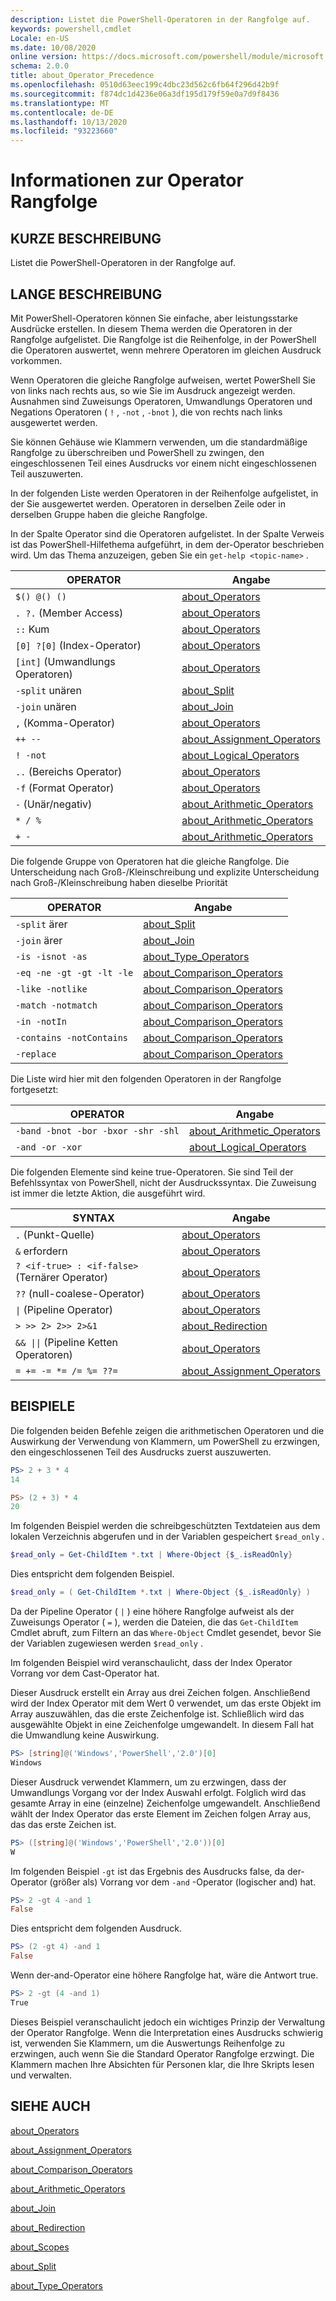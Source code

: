 ```yaml
---
description: Listet die PowerShell-Operatoren in der Rangfolge auf.
keywords: powershell,cmdlet
Locale: en-US
ms.date: 10/08/2020
online version: https://docs.microsoft.com/powershell/module/microsoft.powershell.core/about/about_operator_precedence?view=powershell-7&WT.mc_id=ps-gethelp
schema: 2.0.0
title: about_Operator_Precedence
ms.openlocfilehash: 0510d63eec199c4dbc23d562c6fb64f296d42b9f
ms.sourcegitcommit: f874dc1d4236e06a3df195d179f59e0a7d9f8436
ms.translationtype: MT
ms.contentlocale: de-DE
ms.lasthandoff: 10/13/2020
ms.locfileid: "93223660"
---
```

# <a name="about-operator-precedence"></a>Informationen zur Operator Rangfolge

## <a name="short-description"></a>KURZE BESCHREIBUNG
Listet die PowerShell-Operatoren in der Rangfolge auf.

## <a name="long-description"></a>LANGE BESCHREIBUNG

Mit PowerShell-Operatoren können Sie einfache, aber leistungsstarke Ausdrücke erstellen. In diesem Thema werden die Operatoren in der Rangfolge aufgelistet. Die Rangfolge ist die Reihenfolge, in der PowerShell die Operatoren auswertet, wenn mehrere Operatoren im gleichen Ausdruck vorkommen.

Wenn Operatoren die gleiche Rangfolge aufweisen, wertet PowerShell Sie von links nach rechts aus, so wie Sie im Ausdruck angezeigt werden. Ausnahmen sind Zuweisungs Operatoren, Umwandlungs Operatoren und Negations Operatoren ( `!` , `-not` , `-bnot` ), die von rechts nach links ausgewertet werden.

Sie können Gehäuse wie Klammern verwenden, um die standardmäßige Rangfolge zu überschreiben und PowerShell zu zwingen, den eingeschlossenen Teil eines Ausdrucks vor einem nicht eingeschlossenen Teil auszuwerten.

In der folgenden Liste werden Operatoren in der Reihenfolge aufgelistet, in der Sie ausgewertet werden. Operatoren in derselben Zeile oder in derselben Gruppe haben die gleiche Rangfolge.

In der Spalte Operator sind die Operatoren aufgelistet. In der Spalte Verweis ist das PowerShell-Hilfethema aufgeführt, in dem der-Operator beschrieben wird. Um das Thema anzuzeigen, geben Sie ein `get-help <topic-name>` .

|         OPERATOR         |           Angabe            |
| ------------------------ | ------------------------------ |
| `$() @() ()`             | [about_Operators][]            |
| `. ?.` (Member Access)   | [about_Operators][]            |
| `::` Kum            | [about_Operators][]            |
| `[0] ?[0]` (Index-Operator) | [about_Operators][]         |
| `[int]` (Umwandlungs Operatoren) | [about_Operators][]            |
| `-split` unären         | [about_Split][]                |
| `-join` unären          | [about_Join][]                 |
| `,` (Komma-Operator)     | [about_Operators][]            |
| `++ --`                  | [about_Assignment_Operators][] |
| `! -not`                 | [about_Logical_Operators][]    |
| `..` (Bereichs Operator)    | [about_Operators][]            |
| `-f` (Format Operator)   | [about_Operators][]            |
| `-` (Unär/negativ)     | [about_Arithmetic_Operators][] |
| `* / %`                  | [about_Arithmetic_Operators][] |
| `+ -`                    | [about_Arithmetic_Operators][] |

Die folgende Gruppe von Operatoren hat die gleiche Rangfolge. Die Unterscheidung nach Groß-/Kleinschreibung und explizite Unterscheidung nach Groß-/Kleinschreibung haben dieselbe Priorität

|         OPERATOR          |           Angabe            |
| ------------------------- | ------------------------------ |
| `-split` ärer         | [about_Split][]                |
| `-join` ärer          | [about_Join][]                 |
| `-is -isnot -as`          | [about_Type_Operators][]       |
| `-eq -ne -gt -gt -lt -le` | [about_Comparison_Operators][] |
| `-like -notlike`          | [about_Comparison_Operators][] |
| `-match -notmatch`        | [about_Comparison_Operators][] |
| `-in -notIn`              | [about_Comparison_Operators][] |
| `-contains -notContains`  | [about_Comparison_Operators][] |
| `-replace`                | [about_Comparison_Operators][] |

Die Liste wird hier mit den folgenden Operatoren in der Rangfolge fortgesetzt:

|                OPERATOR                 |           Angabe            |
| --------------------------------------- | ------------------------------ |
| `-band -bnot -bor -bxor -shr -shl`      | [about_Arithmetic_Operators][] |
| `-and -or -xor`                         | [about_Logical_Operators][]    |

Die folgenden Elemente sind keine true-Operatoren. Sie sind Teil der Befehlssyntax von PowerShell, nicht der Ausdruckssyntax. Die Zuweisung ist immer die letzte Aktion, die ausgeführt wird.

|                SYNTAX                   |           Angabe            |
| --------------------------------------- | ------------------------------ |
| `.` (Punkt-Quelle)                        | [about_Operators][]            |
| `&` erfordern                              | [about_Operators][]            |
| `? <if-true> : <if-false>` (Ternärer Operator) | [about_Operators][]      |
| `??` (null-coalese-Operator)            | [about_Operators][]            |
| <code>&#124;</code> (Pipeline Operator) | [about_Operators][]            |
| `> >> 2> 2>> 2>&1`                      | [about_Redirection][]          |
| <code>&& &#124;&#124;</code> (Pipeline Ketten Operatoren) | [about_Operators][] |
| `= += -= *= /= %= ??=`                  | [about_Assignment_Operators][] |

## <a name="examples"></a>BEISPIELE

Die folgenden beiden Befehle zeigen die arithmetischen Operatoren und die Auswirkung der Verwendung von Klammern, um PowerShell zu erzwingen, den eingeschlossenen Teil des Ausdrucks zuerst auszuwerten.

```powershell
PS> 2 + 3 * 4
14

PS> (2 + 3) * 4
20
```

Im folgenden Beispiel werden die schreibgeschützten Textdateien aus dem lokalen Verzeichnis abgerufen und in der Variablen gespeichert `$read_only` .

```powershell
$read_only = Get-ChildItem *.txt | Where-Object {$_.isReadOnly}
```

Dies entspricht dem folgenden Beispiel.

```powershell
$read_only = ( Get-ChildItem *.txt | Where-Object {$_.isReadOnly} )
```

Da der Pipeline Operator ( `|` ) eine höhere Rangfolge aufweist als der Zuweisungs Operator ( `=` ), werden die Dateien, die das `Get-ChildItem` Cmdlet abruft, zum Filtern an das `Where-Object` Cmdlet gesendet, bevor Sie der Variablen zugewiesen werden `$read_only` .

Im folgenden Beispiel wird veranschaulicht, dass der Index Operator Vorrang vor dem Cast-Operator hat.

Dieser Ausdruck erstellt ein Array aus drei Zeichen folgen. Anschließend wird der Index Operator mit dem Wert 0 verwendet, um das erste Objekt im Array auszuwählen, das die erste Zeichenfolge ist. Schließlich wird das ausgewählte Objekt in eine Zeichenfolge umgewandelt. In diesem Fall hat die Umwandlung keine Auswirkung.

```powershell
PS> [string]@('Windows','PowerShell','2.0')[0]
Windows
```

Dieser Ausdruck verwendet Klammern, um zu erzwingen, dass der Umwandlungs Vorgang vor der Index Auswahl erfolgt. Folglich wird das gesamte Array in eine (einzelne) Zeichenfolge umgewandelt. Anschließend wählt der Index Operator das erste Element im Zeichen folgen Array aus, das das erste Zeichen ist.

```powershell
PS> ([string]@('Windows','PowerShell','2.0'))[0]
W
```

Im folgenden Beispiel `-gt` ist das Ergebnis des Ausdrucks false, da der-Operator (größer als) Vorrang vor dem `-and` -Operator (logischer and) hat.

```powershell
PS> 2 -gt 4 -and 1
False
```

Dies entspricht dem folgenden Ausdruck.

```powershell
PS> (2 -gt 4) -and 1
False
```

Wenn der-and-Operator eine höhere Rangfolge hat, wäre die Antwort true.

```powershell
PS> 2 -gt (4 -and 1)
True
```

Dieses Beispiel veranschaulicht jedoch ein wichtiges Prinzip der Verwaltung der Operator Rangfolge. Wenn die Interpretation eines Ausdrucks schwierig ist, verwenden Sie Klammern, um die Auswertungs Reihenfolge zu erzwingen, auch wenn Sie die Standard Operator Rangfolge erzwingt. Die Klammern machen Ihre Absichten für Personen klar, die Ihre Skripts lesen und verwalten.

## <a name="see-also"></a>SIEHE AUCH

[about_Operators][]

[about_Assignment_Operators][]

[about_Comparison_Operators][]

[about_Arithmetic_Operators][]

[about_Join][]

[about_Redirection][]

[about_Scopes][]

[about_Split][]

[about_Type_Operators][]

<!-- reference links -->
[about_Arithmetic_Operators]: about_Arithmetic_Operators.md
[about_Assignment_Operators]: about_Assignment_Operators.md
[about_Comparison_Operators]: about_Comparison_Operators.md
[about_Join]: about_Join.md
[about_Logical_Operators]: about_logical_operators.md
[about_Operators]: about_Operators.md
[about_Redirection]: about_Redirection.md
[about_Scopes]: about_Scopes.md
[about_Split]: about_Split.md
[about_Type_Operators]: about_Type_Operators.md
